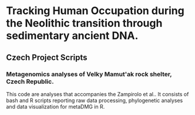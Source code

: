 # Tracking Human Occupation during the Neolithic transition through sedimentary ancient DNA.
## Czech Project Scripts
### Metagenomics analyses of Velky Mamut'ak rock shelter, Czech Republic. 
This code are analyses that accompanies the Zampirolo et al.. It consists of bash and R scripts reporting raw data processing, phylogenetic analyses
and data visualization for metaDMG in R.


